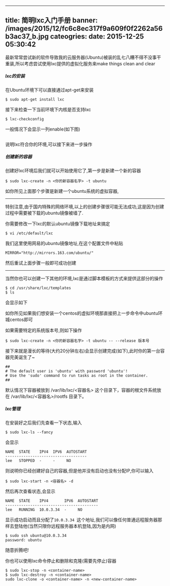 
---
title: 简明lxc入门手册
banner: /images/2015/12/fc6c8ec317f9a609f0f2262a56b3ac37_b.jpg
cateogries: 
date: 2015-12-25 05:30:42
---
<!--kg-card-begin: markdown--><p>最新常常尝试新的软件导致我的云服务器(Ubuntu)被装的乱七八糟不得不没事干重装,所以考虑尝试使用lxc提供的虚拟化服务来make things clean and clear</p>
<h5 id="lxc">lxc的安装</h5>
<p>在Ubuntu环境下可以直接通过apt-get来安装</p>
<pre><code class="language-bash">$ sudo apt-get install lxc
</code></pre>
<p>接下来检查一下当前环境下内核是否支持lxc</p>
<pre><code class="language-bash">$ lxc-checkconfig 
</code></pre>
<p>一般情况下会显示一列enable(如下图)</p>
<p><img src="/images/2015/12/-----2015-12-24---3-02-21.png" alt="" loading="lazy"></p>
<p>说明lxc符合你的环境,可以接下来进一步操作</p>
<h5 id="">创建新的容器</h5>
<p>创建好lxc环境后我们就可以开始使用它了,第一步是新建一个新的容器</p>
<pre><code class="language-bash">$ sudo lxc-create -n &lt;你的新容器名字&gt; -t ubuntu 
</code></pre>
<p>如你所见上面那个步骤是新建一个ubuntu系统的虚拟容器,</p>
<hr>
<p>特别注意,由于国内特殊的网络环境,以上的创建步骤很可能无法成功,这是因为创建过程中需要被下载的ubuntu镜像被墙了.</p>
<p>你需要修改一下lxc的默认ubuntu镜像下载地址来搞定</p>
<pre><code class="language-bash">$ vi /etc/default/lxc
</code></pre>
<p>我们这里使用网易的ubuntu镜像地址,在这个配置文件中粘贴</p>
<pre><code class="language-bash">MIRROR=&quot;http://mirrors.163.com/ubuntu/&quot;
</code></pre>
<p>然后重试上面步骤一般即可成功创建</p>
<hr>
<p>当然你也可以创建一下其他的环境,lxc是通过脚本模板的方式来提供这部分的操作</p>
<pre><code class="language-bash">$ cd /usr/share/lxc/templates
$ ls  
</code></pre>
<p>会显示如下<br>
<img src="/images/2015/12/-----2015-12-24---3-07-46.png" alt="" loading="lazy"></p>
<p>如你所见如果我们想安装一个centos的虚拟环境那直接把上一步命令中ubuntu环城centos即可</p>
<p>如果需要特定的系统版本号,则如下操作</p>
<pre><code class="language-bash">$ sudo lxc-create -n &lt;你的新容器名字&gt; -t ubuntu -- --release 版本号 
</code></pre>
<p>接下来就是漫长的等待(大约20分钟左右)会显示创建完成(如下),此时你的第一台容器完美诞生了~</p>
<pre><code>##
# The default user is 'ubuntu' with password 'ubuntu'!
# Use the 'sudo' command to run tasks as root in the container.
##
</code></pre>
<p>默认情况下容器被放到 /var/lib/lxc/&lt;容器名&gt; 这个目录下，容器的根文件系统放在 /var/lib/lxc/&lt;容器名&gt;/rootfs 目录下。</p>
<h5 id="lxc">lxc管理</h5>
<p>在安装好之后我们先查看一下状态,输入</p>
<pre><code class="language-bash">$ sudo lxc-ls --fancy 
</code></pre>
<p>会显示</p>
<pre><code>NAME  STATE    IPV4  IPV6  AUTOSTART  
------------------------------------
lee   STOPPED  -     -     NO         
</code></pre>
<p>则说明你已经创建好自己的容器,但是他并没有启动也没有分配IP,你可以输入</p>
<pre><code class="language-bash">$ sudo lxc-start -n &lt;容器名&gt; -d 
</code></pre>
<p>然后再次查看状态,会显示</p>
<pre><code>NAME  STATE    IPV4       IPV6  AUTOSTART  
-----------------------------------------
lee   RUNNING  10.0.3.34  -     NO         
</code></pre>
<p>显示成功启动而且分配了<code>10.0.3.34 </code>这个地址,我们可以像任何普通远程服务器那样去登陆他(当然只限你远程服务器本机登陆,因为是内网)</p>
<pre><code class="language-bash">$ sudo ssh ubuntu@10.0.3.34
password: ubuntu
</code></pre>
<p>随意折腾吧!</p>
<p>你也可以使用lxc命令停止和删除和克隆(需要先停止)容器</p>
<pre><code>$ sudo lxc-stop -n &lt;container-name&gt;
$ sudo lxc-destroy -n &lt;container-name&gt; 
sudo lxc-clone -o &lt;container-name&gt; -n &lt;new-container-name&gt;
</code></pre>
<p><img src="/images/2015/12/20150420155818068-1-3.jpg" alt="" loading="lazy"></p>
<!--kg-card-end: markdown-->
    